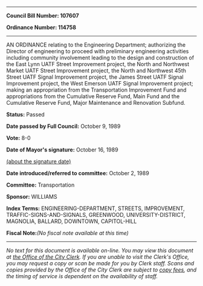 

********

**Council Bill Number: 107607**
   
**Ordinance Number: 114758**
********

 AN ORDINANCE relating to the Engineering Department; authorizing the Director of engineering to proceed with preliminary engineering activities including community involvement leading to the design and construction of the East Lynn UATF Street Improvement project, the North and Northwest Market UATF Street Improvement project, the North and Northwest 45th Street UATF Signal Improvement project, the James Street UATF Signal Improvement project, the West Emerson UATF Signal Improvement project; making an appropriation from the Transportation Improvement Fund and appropriations from the Cumulative Reserve Fund, Main Fund and the Cumulative Reserve Fund, Major Maintenance and Renovation Subfund.

**Status:** Passed
   
**Date passed by Full Council:** October 9, 1989
   
**Vote:** 8-0
   
**Date of Mayor's signature:** October 16, 1989
   
[(about the signature date)](/~public/approvaldate.htm)
   
   
   
**Date introduced/referred to committee:** October 2, 1989
   
**Committee:** Transportation
   
**Sponsor:** WILLIAMS
   
   
**Index Terms:** ENGINEERING-DEPARTMENT, STREETS, IMPROVEMENT, TRAFFIC-SIGNS-AND-SIGNALS, GREENWOOD, UNIVERSITY-DISTRICT, MAGNOLIA, BALLARD, DOWNTOWN, CAPITOL-HILL

**Fiscal Note:**_(No fiscal note available at this time)_
********

_No text for this document is available on-line. You may view this document at [the Office of the City Clerk](http://www.seattle.gov/leg/clerk/contactUs.htm). If you are unable to visit the Clerk's Office, you may request a copy or scan be made for you by Clerk staff. Scans and copies provided by the Office of the City Clerk are subject to [copy fees](http://clerk.seattle.gov/~public/clerkfees.htm), and the timing of service is dependent on the availability of staff._

